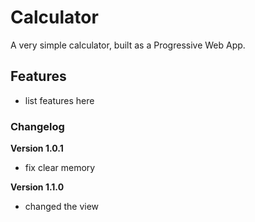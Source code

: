 # Calculator

A very simple calculator, built as a Progressive Web App.

## Features

- list features here

### Changelog

**Version 1.0.1**

- fix clear memory

**Version 1.1.0**

- changed the view
